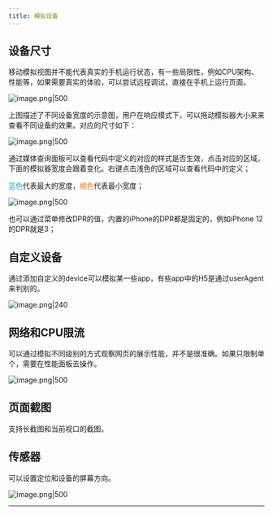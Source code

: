 ```yaml
---
title: 模拟设备
---
```


## 设备尺寸

移动模拟视图并不能代表真实的手机运行状态，有一些局限性，例如CPU架构、性能等，如果需要真实的体验，可以尝试远程调试，直接在手机上运行页面。

![image.png|500](https://s1.vika.cn/space/2023/01/29/a00a42e87f614021827da5c383343bd4)

上图描述了不同设备宽度的示意图，用户在响应模式下，可以拖动模拟器大小来来查看不同设备的效果。对应的尺寸如下：

![image.png|500](https://s1.vika.cn/space/2023/01/29/26b448d224de42a595af97da0eafe464)

通过媒体查询面板可以查看代码中定义的对应的样式是否生效，点击对应的区域，下面的模拟器宽度会跟着变化。右键点击浅色的区域可以查看代码中的定义；

<span style="color:#21A5F1;">蓝色</span>代表最大的宽度，<span style="color:#FD7A27;">橘色</span>代表最小宽度；

![image.png|500](https://s1.vika.cn/space/2023/01/29/7e307de078f34cbb9c3313c7d3bdaf0d)

也可以通过菜单修改DPR的值，内置的iPhone的DPR都是固定的，例如iPhone 12的DPR就是3；

## 自定义设备

通过添加自定义的device可以模拟某一些app，有些app中的H5是通过userAgent来判别的。

![image.png|240](https://s1.vika.cn/space/2023/01/29/589f5972b7d9465a9c5879e318e656a9)

## 网络和CPU限流

可以通过模拟不同级别的方式观察网页的展示性能，并不是很准确。如果只限制单个，需要在性能面板去操作。

![image.png|500](https://s1.vika.cn/space/2023/01/29/7f8796e361174522bc78aafabee5f033)

## 页面截图

支持长截图和当前视口的截图。

## 传感器

可以设置定位和设备的屏幕方向。

![image.png|500](https://s1.vika.cn/space/2023/01/29/cf81b5eb4cb24097a75b9645aa245ea1)

---
